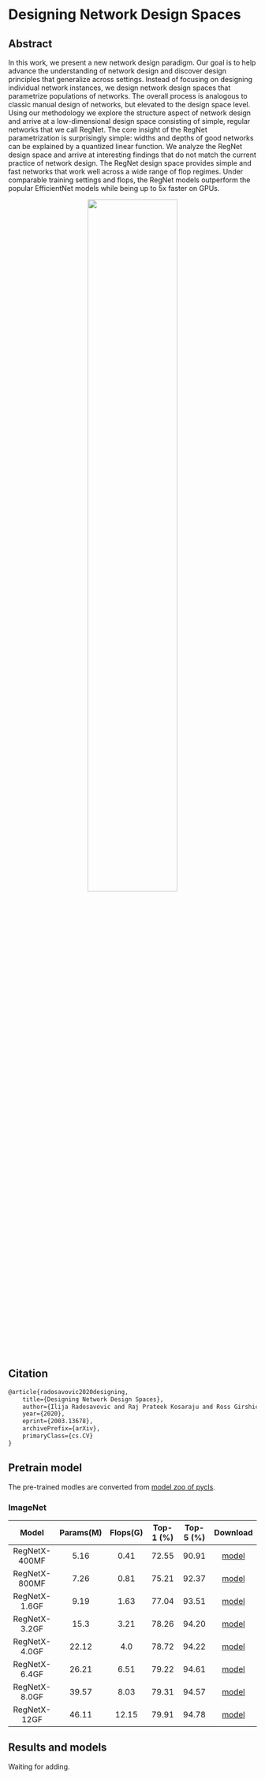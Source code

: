 # Designing Network Design Spaces

<!-- {RegNet} -->

<!-- [ALGORITHM] -->

## Abstract

<!-- [ABSTRACT] -->

In this work, we present a new network design paradigm. Our goal is to help advance the understanding of network design and discover design principles that generalize across settings. Instead of focusing on designing individual network instances, we design network design spaces that parametrize populations of networks. The overall process is analogous to classic manual design of networks, but elevated to the design space level. Using our methodology we explore the structure aspect of network design and arrive at a low-dimensional design space consisting of simple, regular networks that we call RegNet. The core insight of the RegNet parametrization is surprisingly simple: widths and depths of good networks can be explained by a quantized linear function. We analyze the RegNet design space and arrive at interesting findings that do not match the current practice of network design. The RegNet design space provides simple and fast networks that work well across a wide range of flop regimes. Under comparable training settings and flops, the RegNet models outperform the popular EfficientNet models while being up to 5x faster on GPUs.

<!-- [IMAGE] -->

<div align=center>
<img src="https://user-images.githubusercontent.com/26739999/142572813-5dad3317-9d58-4177-971f-d346e01fb3c4.png" width=60%/>
</div>

## Citation

```latex
@article{radosavovic2020designing,
    title={Designing Network Design Spaces},
    author={Ilija Radosavovic and Raj Prateek Kosaraju and Ross Girshick and Kaiming He and Piotr Dollár},
    year={2020},
    eprint={2003.13678},
    archivePrefix={arXiv},
    primaryClass={cs.CV}
}
```

## Pretrain model

The pre-trained modles are converted from [model zoo of pycls](https://github.com/facebookresearch/pycls/blob/master/MODEL_ZOO.md).

### ImageNet

|     Model     | Params(M) | Flops(G) | Top-1 (%) | Top-5 (%) |                                               Download                                                |
| :-----------: | :-------: | :------: | :-------: | :-------: | :---------------------------------------------------------------------------------------------------: |
| RegNetX-400MF |   5.16    |   0.41   |   72.55   |   90.91   | [model](https://download.openmmlab.com/mmclassification/v0/regnet/convert/RegNetX-400MF-0db9f35c.pth) |
| RegNetX-800MF |   7.26    |   0.81   |   75.21   |   92.37   | [model](https://download.openmmlab.com/mmclassification/v0/regnet/convert/RegNetX-800MF-4f9d1e8a.pth) |
| RegNetX-1.6GF |   9.19    |   1.63   |   77.04   |   93.51   | [model](https://download.openmmlab.com/mmclassification/v0/regnet/convert/RegNetX-1.6GF-cfb32375.pth) |
| RegNetX-3.2GF |   15.3    |   3.21   |   78.26   |   94.20   | [model](https://download.openmmlab.com/mmclassification/v0/regnet/convert/RegNetX-3.2GF-82c43fd5.pth) |
| RegNetX-4.0GF |   22.12   |   4.0    |   78.72   |   94.22   | [model](https://download.openmmlab.com/mmclassification/v0/regnet/convert/RegNetX-4.0GF-ef8bb32c.pth) |
| RegNetX-6.4GF |   26.21   |   6.51   |   79.22   |   94.61   | [model](https://download.openmmlab.com/mmclassification/v0/regnet/convert/RegNetX-6.4GF-6888c0ea.pth) |
| RegNetX-8.0GF |   39.57   |   8.03   |   79.31   |   94.57   | [model](https://download.openmmlab.com/mmclassification/v0/regnet/convert/RegNetX-8.0GF-cb4c77ec.pth) |
| RegNetX-12GF  |   46.11   |  12.15   |   79.91   |   94.78   | [model](https://download.openmmlab.com/mmclassification/v0/regnet/convert/RegNetX-12GF-0574538f.pth)  |

## Results and models

Waiting for adding.
